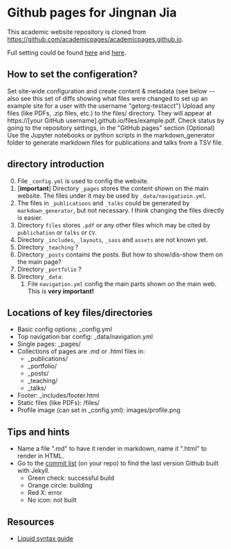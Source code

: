 # Github pages for Jingnan Jia

This academic website repository is cloned from https://github.com/academicpages/academicpages.github.io.

Full setting could be found [here](https://jekyllrb.com/) and [here](https://mmistakes.github.io/minimal-mistakes/docs/configuration/).
## How to set the configeration?

Set site-wide configuration and create content & metadata (see below -- also see this set of diffs showing what files were changed to set up an example site for a user with the username "getorg-testacct")
Upload any files (like PDFs, .zip files, etc.) to the files/ directory. They will appear at https://[your GitHub username].github.io/files/example.pdf.
Check status by going to the repository settings, in the "GitHub pages" section
(Optional) Use the Jupyter notebooks or python scripts in the markdown_generator folder to generate markdown files for publications and talks from a TSV file.

## directory introduction
0. File `_config.yml` is used to config the website.
7. [**important**] Directory `_pages` stores the content shown on the main website. The files under it may be used by `_data/navigatioin.yml`. 
1. The files in `_publications` and `_talks` could be generated by `markdown_generator`, but not necessary. I think 
changing the files directly is easier.
2. Directory `files` stores `.pdf` or any other files which may be cited by `publichation` or `talks` or `CV`.
3. Directory `_includes`, `_layouts`, `_sass` and `assets` are not known yet.
4. Directory `_teaching` ?
5. Directory `_posts` contains the posts. But how to show/dis-show them on the main page?
6. Directory `_portfolio` ?
8. Directory `_data`:
    1. File `navigation.yml` config the main parts shown on the main web. This is **very important!**


## Locations of key files/directories

* Basic config options: _config.yml
* Top navigation bar config: _data/navigation.yml
* Single pages: _pages/
* Collections of pages are .md or .html files in:
  * _publications/
  * _portfolio/
  * _posts/
  * _teaching/
  * _talks/
* Footer: _includes/footer.html
* Static files (like PDFs): /files/
* Profile image (can set in _config.yml): images/profile.png

## Tips and hints

* Name a file ".md" to have it render in markdown, name it ".html" to render in HTML.
* Go to the [commit list](https://github.com/Jingnan-Jia/Jingnan-Jia.github.io/commits/master) (on your repo) to find the last version Github built with Jekyll. 
  * Green check: successful build
  * Orange circle: building
  * Red X: error
  * No icon: not built

## Resources
 * [Liquid syntax guide](https://shopify.github.io/liquid/tags/control-flow/)
